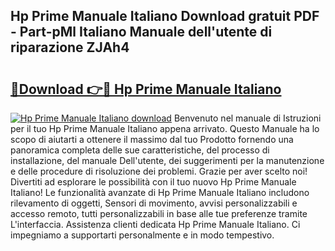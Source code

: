 ## Hp Prime Manuale Italiano Download gratuit PDF - Part-pMl Italiano Manuale dell'utente di riparazione ZJAh4

# <h2><a href="http://dfc3rwa.blite.top/?on=Hp+Prime+Manuale+Italiano">🔗Download 👉🔴 Hp Prime Manuale Italiano</a></h2>

[![Hp Prime Manuale Italiano download](https://i.imgur.com/lujVjoI.png)](http://dfc3rwa.blite.top/?on=Hp+Prime+Manuale+Italiano)
Benvenuto nel manuale di Istruzioni per il tuo Hp Prime Manuale Italiano appena arrivato. Questo Manuale ha lo scopo di aiutarti a ottenere il massimo dal tuo Prodotto fornendo una panoramica completa delle sue caratteristiche, del processo di installazione, del manuale Dell'utente, dei suggerimenti per la manutenzione e delle procedure di risoluzione dei problemi. Grazie per aver scelto noi! Divertiti ad esplorare le possibilità con il tuo nuovo Hp Prime Manuale Italiano! Le funzionalità avanzate di Hp Prime Manuale Italiano includono rilevamento di oggetti, Sensori di movimento, avvisi personalizzabili e accesso remoto, tutti personalizzabili in base alle tue preferenze tramite L'interfaccia. Assistenza clienti dedicata Hp Prime Manuale Italiano. Ci impegniamo a supportarti personalmente e in modo tempestivo.
